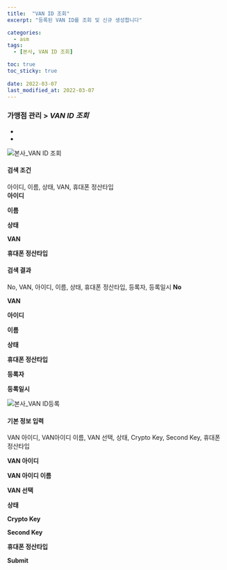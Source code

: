 ```yaml
---
title:  "VAN ID 조회"
excerpt: "등록된 VAN ID를 조회 및 신규 생성합니다"

categories:
  - asm
tags:
  - [본사, VAN ID 조회]

toc: true
toc_sticky: true
 
date: 2022-03-07
last_modified_at: 2022-03-07
---
```


### 가맹점 관리 > *VAN ID 조회*
-
-


![본사_VAN ID 조회](https://user-images.githubusercontent.com/95394003/156978046-854168f3-a1bc-4d98-a4d4-aafa834baf42.jpeg)


#### 검색 조건
아이디, 이름, 상태, VAN, 휴대폰 정산타입<br>
**아이디**
<br>

**이름**
<br>

**상태**
<br>

**VAN**
<br>

**휴대폰 정산타입**
<br>


#### 검색 결과
No, VAN, 아이디, 이름, 상태, 휴대폰 정산타입, 등록자, 등록일시
**No**
<br>

**VAN**
<br>

**아이디**
<br>

**이름**
<br>

**상태**
<br>

**휴대폰 정산타입**
<br>

**등록자**
<br>

**등록일시**
<br>

![본사_VAN ID등록](https://user-images.githubusercontent.com/95394003/156978650-a925c1fa-c8dc-45f2-8f54-cc7921d53b11.jpeg)
#### 기본 정보 입력
VAN 아이디, VAN아이디 이름, VAN 선택, 상태, Crypto Key, Second Key, 휴대폰 정산타입<br>

**VAN 아이디**
<br>

**VAN 아이디 이름**
<br>

**VAN 선택**
<br>

**상태**
<br>

**Crypto Key**
<br>

**Second Key**
<br>

**휴대폰 정산타입**
<br>

**Submit**
<br>